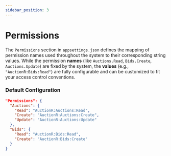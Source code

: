 ```yaml
---
sidebar_position: 3
---
```


# Permissions

The `Permissions` section in `appsettings.json` defines the mapping of permission names used throughout the system to their corresponding string values. While the permission **names** (like `Auctions.Read`, `Bids.Create`, `Auctions.Update`) are fixed by the system, the **values** (e.g., `"AuctionR:Bids:Read"`) are fully configurable and can be customized to fit your access control conventions.

### Default Configuration

```json
"Permissions": {
  "Auctions": {
    "Read": "AuctionR:Auctions:Read",
    "Create": "AuctionR:Auctions:Create",
    "Update": "AuctionR:Auctions:Update"
  },
  "Bids": {
    "Read": "AuctionR:Bids:Read",
    "Create": "AuctionR:Bids:Create"
  }
}
```
